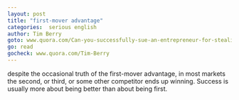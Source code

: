 ```yaml
---
layout: post
title: "first-mover advantage"
categories:  serious english 
author: Tim Berry
goto: www.quora.com/Can-you-successfully-sue-an-entrepreneur-for-stealing-your-idea-and-nothing-else
go: read
gocheck: www.quora.com/Tim-Berry
--- 
```

despite the occasional truth of the first-mover advantage, in most markets the second, or third, or some other competitor ends up winning. Success is usually more about being better than about being first.
